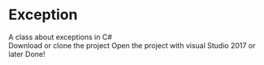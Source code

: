# Exception
A class about exceptions in C# <br>
Download or clone the project
Open the project with visual Studio 2017 or later
Done!

